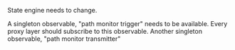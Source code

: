 State engine needs to change.

A singleton observable, "path monitor trigger" needs to be available. Every proxy layer should subscribe to this observable.
Another singleton observable, "path monitor transmitter"